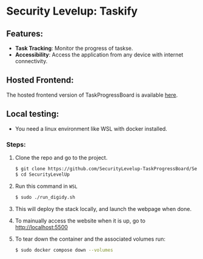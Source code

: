 # Security Levelup: Taskify

## Features:

- **Task Tracking**: Monitor the progress of taskse.
- **Accessibility**: Access the application from any device with internet connectivity.

## Hosted Frontend:

The hosted frontend version of TaskProgressBoard is available [here](https://taskify.phipson.co.za/login.html).

## Local testing:

- You need a linux environment like WSL with docker installed.

### Steps:

1. Clone the repo and go to the project.

   ```bash
   $ git clone https://github.com/SecurityLevelup-TaskProgressBoard/SecurityLevelUp.git
   $ cd SecurityLevelUp
   ```

2. Run this command in `WSL`

   ```bash
   $ sudo ./run_digidy.sh
   ```

3. This will deploy the stack locally, and launch the webpage when done.

4. To mainually access the website when it is up, go to [http://localhost:5500](http://localhost:5500)

5. To tear down the container and the associated volumes run:

   ```bash
   $ sudo docker compose down --volumes
   ```
